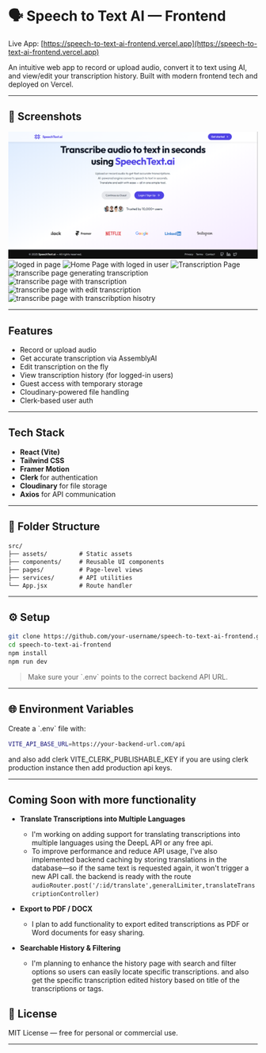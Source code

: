 
# 🗣️ Speech to Text AI — Frontend

Live App: [https://speech-to-text-ai-frontend.vercel.app](https://speech-to-text-ai-frontend.vercel.app)

An intuitive web app to record or upload audio, convert it to text using AI, and view/edit your transcription history. Built with modern frontend tech and deployed on Vercel.

---

## 📸 Screenshots

<!-- Replace with actual file paths or URLs -->
![Home Page](./public/assets/site1.png)
![loged in page](./public/site4.png)
![Home Page with loged in user](./public/site0.png)
![Transcription Page](./public/site2.png)
![transcribe page generating transcription](./public/site3.png)
![transcribe page with transcription](./public/site5.png)
![transcribe page with edit transcription](./public/site6.png)
![transcribe page with transcribption hisotry](./public/site7.png)

---

## Features

- Record or upload audio
- Get accurate transcription via AssemblyAI
- Edit transcription on the fly
- View transcription history (for logged-in users)
- Guest access with temporary storage
- Cloudinary-powered file handling
- Clerk-based user auth

---

## Tech Stack

- **React (Vite)**
- **Tailwind CSS**
- **Framer Motion**
- **Clerk** for authentication
- **Cloudinary** for file storage
- **Axios** for API communication

---

## 📁 Folder Structure

```plane text
src/
├── assets/         # Static assets
├── components/     # Reusable UI components
├── pages/          # Page-level views
├── services/       # API utilities
└── App.jsx         # Route handler
```

---

## ⚙️ Setup

```bash
git clone https://github.com/your-username/speech-to-text-ai-frontend.git
cd speech-to-text-ai-frontend
npm install
npm run dev
```

> Make sure your \`.env\` points to the correct backend API URL.

---

## 🌐 Environment Variables

Create a \`.env\` file with:

```bash
VITE_API_BASE_URL=https://your-backend-url.com/api
```

and also add clerk VITE_CLERK_PUBLISHABLE_KEY if you are using clerk production instance then add production api keys.

---

## Coming Soon with more functionality

- **Translate Transcriptions into Multiple Languages**  
  - I'm working on adding support for translating transcriptions into multiple languages using the DeepL API or any free api.  
  - To improve performance and reduce API usage, I've also implemented backend caching by storing translations in the database—so if the same text is requested again, it won't trigger a new API call. the backend is ready with the route `audioRouter.post('/:id/translate',generalLimiter,translateTranscriptionController)`

- **Export to PDF / DOCX**  
  - I plan to add functionality to export edited transcriptions as PDF or Word documents for easy sharing.

- **Searchable History & Filtering**  
  - I'm planning to enhance the history page with search and filter options so users can easily locate specific transcriptions. and also get the specific transcription edited history based on title of the transcriptions or tags.


## 📄 License

MIT License — free for personal or commercial use.

---

